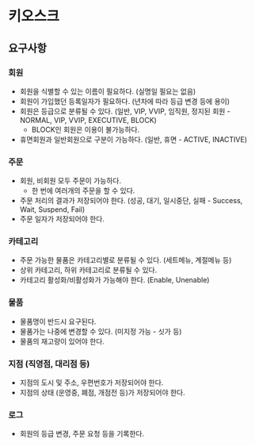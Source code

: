 # 키오스크


## 요구사항 


### 회원

- 회원을 식별할 수 있는 이름이 필요하다. (실명일 필요는 없음)
- 회원이 가입했던 등록일자가 필요하다. (년차에 따라 등급 변경 등에 용이)
- 회원은 등급으로 분류될 수 있다. (일반, VIP, VVIP, 임직원, 정지된 회원 - NORMAL, VIP, VVIP, EXECUTIVE, BLOCK)
    - BLOCK인 회원은 이용이 불가능하다.
- 휴면회원과 일반회원으로 구분이 가능하다. (일반, 휴면 -  ACTIVE, INACTIVE)

### 주문

- 회원, 비회원 모두 주문이 가능하다.
    - 한 번에 여러개의 주문을 할 수 있다.
- 주문 처리의 결과가 저장되어야 한다. (성공, 대기, 일시중단, 실패 - Success, Wait, Suspend, Fail)
- 주문 일자가 저장되어야 한다.

### 카테고리

- 주문 가능한 물품은 카테고리별로 분류될 수 있다. (세트메뉴, 계절메뉴 등)
- 상위 카테고리, 하위 카테고리로 분류될 수 있다.
- 카테고리 활성화/비활성화가 가능해야 한다. (Enable, Unenable)

### 물품

- 물품명이 반드시 요구된다.
- 물품가는 나중에 변경할 수 있다. (미지정 가능 - 싯가 등)
- 물품의 재고량이 있어야 한다.


### 지점 (직영점, 대리점 등)

- 지점의 도시 및 주소, 우편번호가 저장되어야 한다.
- 지점의 상태 (운영중, 폐점, 개점전 등)가 저장되어야 한다.

### 로그

- 회원의 등급 변경, 주문 요청 등을 기록한다.
